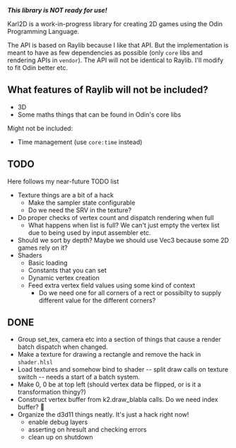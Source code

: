 ___This library is NOT ready for use!___

Karl2D is a work-in-progress library for creating 2D games using the Odin Programming Language.

The API is based on Raylib because I like that API. But the implementation is meant to have as few dependencies as possible (only `core` libs and rendering APIs in `vendor`). The API will not be identical to Raylib. I'll modify to fit Odin better etc.

## What features of Raylib will not be included?

* 3D
* Some maths things that can be found in Odin's core libs

Might not be included:
* Time management (use `core:time` instead)

## TODO

Here follows my near-future TODO list

* Texture things are a bit of a hack
	* Make the sampler state configurable
	* Do we need the SRV in the texture?
* Do proper checks of vertex count and dispatch rendering when full
	* What happens when list is full? We can't just empty the vertex list due to being used by input assembler etc.
* Should we sort by depth? Maybe we should use Vec3 because some 2D games rely on it?
* Shaders
	* Basic loading
	* Constants that you can set
	* Dynamic vertex creation
	* Feed extra vertex field values using some kind of context
		* Do we need one for all corners of a rect or possibilty to supply different value for the different corners?


## DONE

* Group set_tex, camera etc into a section of things that cause a render batch dispatch when changed.
* Make a texture for drawing a rectangle and remove the hack in `shader.hlsl`
* Load textures and somehow bind to shader -- split draw calls on texture switch -- needs a start of a batch system.
* Make 0, 0 be at top left (should vertex data be flipped, or is it a transformation thingy?)
* Construct vertex buffer from k2.draw_blabla calls. Do we need index buffer? 🤷‍
* Organize the d3d11 things neatly. It's just a hack right now!
	* enable debug layers
	* asserting on hresult and checking errors
	* clean up on shutdown
